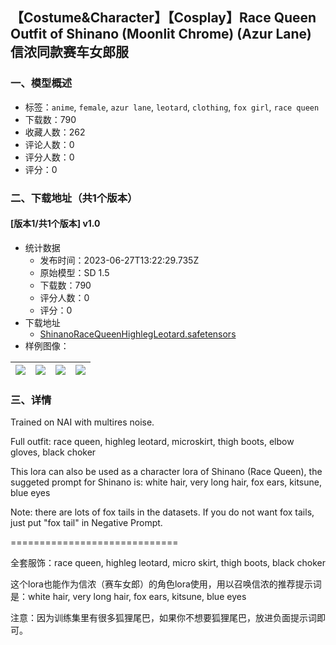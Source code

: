 ## 【Costume&Character】【Cosplay】Race Queen Outfit of Shinano (Moonlit Chrome) (Azur Lane) 信浓同款赛车女郎服
### 一、模型概述

- 标签：`anime`, `female`, `azur lane`, `leotard`, `clothing`, `fox girl`, `race queen`
- 下载数：790
- 收藏人数：262
- 评论人数：0
- 评分人数：0
- 评分：0

### 二、下载地址（共1个版本）

#### [版本1/共1个版本] v1.0

- 统计数据
  - 发布时间：2023-06-27T13:22:29.735Z
  - 原始模型：SD 1.5
  - 下载数：790
  - 评分人数：0
  - 评分：0
- 下载地址
  - [ShinanoRaceQueenHighlegLeotard.safetensors](https://civitai.com/api/download/models/105208)
- 样例图像：

| <img src="https://image.civitai.com/xG1nkqKTMzGDvpLrqFT7WA/3a6fd176-2276-4da6-8e5e-685ed1325e53/width=450/1308671.jpeg" /> | <img src="https://image.civitai.com/xG1nkqKTMzGDvpLrqFT7WA/2b8fc48b-4502-4a51-87e8-1d6f7f52205a/width=450/1308673.jpeg" /> | <img src="https://image.civitai.com/xG1nkqKTMzGDvpLrqFT7WA/03e859b0-c45a-46ee-a68c-a26260c017ac/width=450/1308670.jpeg" /> | <img src="https://image.civitai.com/xG1nkqKTMzGDvpLrqFT7WA/ce295ae9-69a3-4c35-892c-bec1e1ce83d8/width=450/1308669.jpeg" /> |
| ---- | ---- | ---- | ---- |


### 三、详情
<p>Trained on NAI with multires noise.</p><p>Full outfit: race queen, highleg leotard, microskirt, thigh boots, elbow gloves, black choker</p><p>This lora can also be used as a character lora of Shinano (Race Queen), the suggeted prompt for Shinano is: white hair, very long hair, fox ears, kitsune, blue eyes</p><p>Note: there are lots of fox tails in the datasets. If you do not want fox tails, just put "fox tail" in Negative Prompt.</p><p>=============================</p><p>全套服饰：race queen, highleg leotard, micro skirt, thigh boots, black choker</p><p>这个lora也能作为信浓（赛车女郎）的角色lora使用，用以召唤信浓的推荐提示词是：white hair, very long hair, fox ears, kitsune, blue eyes</p><p>注意：因为训练集里有很多狐狸尾巴，如果你不想要狐狸尾巴，放进负面提示词即可。</p>